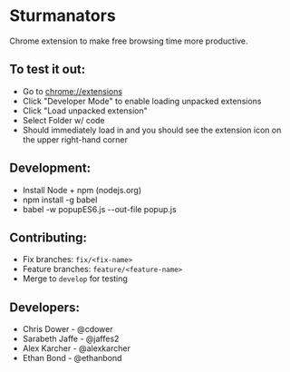 # Sturmanators
Chrome extension to make free browsing time more productive.

To test it out:
-----------------
- Go to [chrome://extensions](chrome://extensions)
- Click "Developer Mode" to enable loading unpacked extensions
- Click "Load unpacked extension"
- Select Folder w/ code
- Should immediately load in and you should see the extension icon on the upper right-hand corner

Development:
-------------
- Install Node + npm (nodejs.org)
- npm install -g babel
- babel -w popupES6.js --out-file popup.js

Contributing:
-------------
- Fix branches: `fix/<fix-name>`
- Feature branches: `feature/<feature-name>`
- Merge to `develop` for testing

Developers:
----------------
- Chris Dower - @cdower
- Sarabeth Jaffe - @jaffes2
- Alex Karcher - @alexkarcher
- Ethan Bond - @ethanbond
